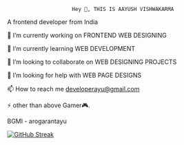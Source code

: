                          Hey 👋, THIS IS AAYUSH VISHWAKARMA
  
A frontend developer from India

🔭 I’m currently working on FRONTEND WEB DESIGNING

🌱 I’m currently learning WEB DEVELOPMENT

👯 I’m looking to collaborate on WEB DESIGNING PROJECTS

🤝 I’m looking for help with WEB PAGE DESIGNS

📫 How to reach me developerayu@gmail.com

⚡ other than above Gamer🎮.

  BGMI - arogarantayu


[![GitHub Streak](https://github-readme-streak-stats.herokuapp.com?user=Frinzoayu&theme=onedark&date_format=M%20j%5B%2C%20Y%5D)](https://git.io/streak-stats)


